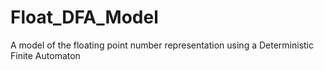 # Float_DFA_Model
A model of the floating point number representation using a Deterministic Finite Automaton
